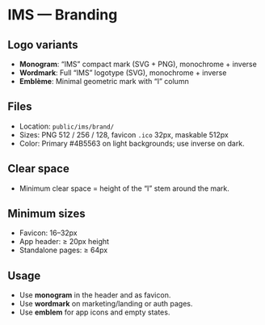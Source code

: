 # IMS — Branding

## Logo variants
- **Monogram**: “IMS” compact mark (SVG + PNG), monochrome + inverse
- **Wordmark**: Full “IMS” logotype (SVG), monochrome + inverse
- **Emblème**: Minimal geometric mark with “I” column

## Files
- Location: `public/ims/brand/`
- Sizes: PNG 512 / 256 / 128, favicon `.ico` 32px, maskable 512px
- Color: Primary #4B5563 on light backgrounds; use inverse on dark.

## Clear space
- Minimum clear space = height of the “I” stem around the mark.

## Minimum sizes
- Favicon: 16–32px
- App header: ≥ 20px height
- Standalone pages: ≥ 64px

## Usage
- Use **monogram** in the header and as favicon.
- Use **wordmark** on marketing/landing or auth pages.
- Use **emblem** for app icons and empty states.
